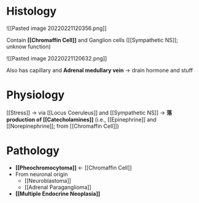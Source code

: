 # Histology

![[Pasted image 20220221120356.png]]

Contain **[[Chromaffin Cell]]** and Ganglion cells ([[Sympathetic NS]]; unknow function)

![[Pasted image 20220221120632.png]]

Also has capillary and **Adrenal medullary vein** → drain hormone and stuff

# Physiology
[[Stress]] → via [[Locus Coeruleus]] and [[Sympathetic NS]] → **落 production of [[Catecholamines]]** (i.e., [[Epinephrine]] and [[Norepinephrine]]; from [[Chromaffin Cell]])

# Pathology
- **[[Pheochromocytoma]]** ← [[Chromaffin Cell]]
- From neuronal origin
	- [[Neuroblastoma]]
	- [[Adrenal Paraganglioma]]
- **[[Multiple Endocrine Neoplasia]]**